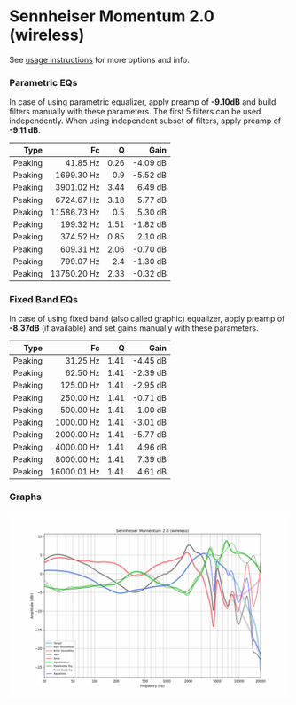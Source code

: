 # Sennheiser Momentum 2.0 (wireless)
See [usage instructions](https://github.com/jaakkopasanen/AutoEq#usage) for more options and info.

### Parametric EQs
In case of using parametric equalizer, apply preamp of **-9.10dB** and build filters manually
with these parameters. The first 5 filters can be used independently.
When using independent subset of filters, apply preamp of **-9.11 dB**.

| Type    | Fc          |    Q | Gain     |
|--------:|------------:|-----:|---------:|
| Peaking | 41.85 Hz    | 0.26 | -4.09 dB |
| Peaking | 1699.30 Hz  | 0.9  | -5.52 dB |
| Peaking | 3901.02 Hz  | 3.44 | 6.49 dB  |
| Peaking | 6724.67 Hz  | 3.18 | 5.77 dB  |
| Peaking | 11586.73 Hz | 0.5  | 5.30 dB  |
| Peaking | 199.32 Hz   | 1.51 | -1.82 dB |
| Peaking | 374.52 Hz   | 0.85 | 2.10 dB  |
| Peaking | 609.31 Hz   | 2.06 | -0.70 dB |
| Peaking | 799.07 Hz   | 2.4  | -1.30 dB |
| Peaking | 13750.20 Hz | 2.33 | -0.32 dB |

### Fixed Band EQs
In case of using fixed band (also called graphic) equalizer, apply preamp of **-8.37dB**
(if available) and set gains manually with these parameters.

| Type    | Fc          |    Q | Gain     |
|--------:|------------:|-----:|---------:|
| Peaking | 31.25 Hz    | 1.41 | -4.45 dB |
| Peaking | 62.50 Hz    | 1.41 | -2.39 dB |
| Peaking | 125.00 Hz   | 1.41 | -2.95 dB |
| Peaking | 250.00 Hz   | 1.41 | -0.71 dB |
| Peaking | 500.00 Hz   | 1.41 | 1.00 dB  |
| Peaking | 1000.00 Hz  | 1.41 | -3.01 dB |
| Peaking | 2000.00 Hz  | 1.41 | -5.77 dB |
| Peaking | 4000.00 Hz  | 1.41 | 4.96 dB  |
| Peaking | 8000.00 Hz  | 1.41 | 7.39 dB  |
| Peaking | 16000.01 Hz | 1.41 | 4.61 dB  |

### Graphs
![](./Sennheiser%20Momentum%202.0%20(wireless).png)